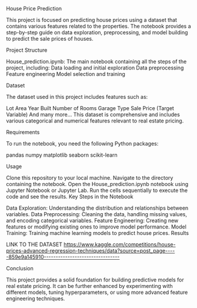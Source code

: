 House Price Prediction

This project is focused on predicting house prices using a dataset that contains various features related to the properties. The notebook provides a step-by-step guide on data exploration, preprocessing, and model building to predict the sale prices of houses.

Project Structure

House_prediction.ipynb: The main notebook containing all the steps of the project, including:
Data loading and initial exploration
Data preprocessing 
Feature engineering
Model selection and training


Dataset

The dataset used in this project includes features such as:

Lot Area
Year Built
Number of Rooms
Garage Type
Sale Price (Target Variable)
And many more...
This dataset is comprehensive and includes various categorical and numerical features relevant to real estate pricing.

Requirements

To run the notebook, you need the following Python packages:

pandas
numpy
matplotlib
seaborn
scikit-learn


Usage

Clone this repository to your local machine.
Navigate to the directory containing the notebook.
Open the House_prediction.ipynb notebook using Jupyter Notebook or Jupyter Lab.
Run the cells sequentially to execute the code and see the results.
Key Steps in the Notebook

Data Exploration: Understanding the distribution and relationships between variables.
Data Preprocessing: Cleaning the data, handling missing values, and encoding categorical variables.
Feature Engineering: Creating new features or modifying existing ones to improve model performance.
Model Training: Training machine learning models to predict house prices.
Results

LINK TO THE DATASET
https://www.kaggle.com/competitions/house-prices-advanced-regression-techniques/data?source=post_page-----859e9a145910--------------------------------

Conclusion

This project provides a solid foundation for building predictive models for real estate pricing. 
It can be further enhanced by experimenting with different models, tuning hyperparameters, or using more advanced feature engineering techniques.
